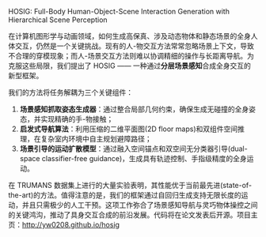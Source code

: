 HOSIG: Full-Body Human-Object-Scene Interaction Generation with Hierarchical Scene Perception


在计算机图形学与动画领域，如何生成高保真、涉及动态物体和静态场景的全身人体交互，仍然是一个关键挑战。现有的人-物交互方法常常忽略场景上下文，导致不合理的穿模现象；而人-场景交互方法则难以协调精细的操作与长距离导航。为克服这些局限，我们提出了 HOSIG —— 一种通过**分层场景感知**合成全身交互的新型框架。   

我们的方法将任务解耦为三个关键组件：   
1.  **场景感知抓取姿态生成器**：通过整合局部几何约束，确保生成无碰撞的全身姿态，并实现精确的手-物接触；   
2.  **启发式导航算法**：利用压缩的二维平面图(2D floor maps)和双组件空间推理，在复杂室内环境中自主规划避障路径；   
3.  **场景引导的运动扩散模型**：通过融入空间锚点和双空间无分类器引导(dual-space classifier-free guidance)，生成具有轨迹控制、手指级精度的全身运动。   

在 TRUMANS 数据集上进行的大量实验表明，其性能优于当前最先进(state-of-the-art)的方法。值得注意的是，我们的框架通过自回归生成支持无限长度的运动，并且只需极少的人工干预。这项工作弥合了场景感知导航与灵巧物体操控之间的关键鸿沟，推动了具身交互合成的前沿发展。代码将在论文发表后开源。项目主页：<http://yw0208.github.io/hosig>   
